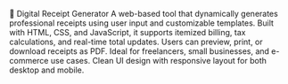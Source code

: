 🧾 Digital Receipt Generator
A web-based tool that dynamically generates professional receipts using user input and customizable templates.
Built with HTML, CSS, and JavaScript, it supports itemized billing, tax calculations, and real-time total updates.
Users can preview, print, or download receipts as PDF.
Ideal for freelancers, small businesses, and e-commerce use cases.
Clean UI design with responsive layout for both desktop and mobile.
